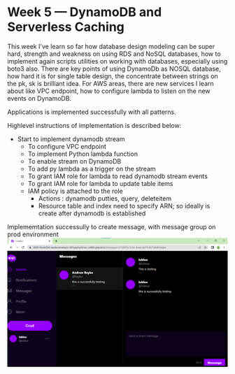 # Week 5 — DynamoDB and Serverless Caching

This week I've learn so far how database design modeling can be super hard, strength and weakness on using RDS and NoSQL databases, how to implement again scripts utilities on working with databases, especially using boto3 also. There are key points of using DynamoDb as NOSQL database, how hard it is for single table design, the concentrate between strings on the pk, sk is brilliant idea.  For AWS areas, there are new services I learn about like VPC endpoint, how to configure lambda to listen on the new events on DynamoDB.  

Applications is implemented successfully with all patterns.

Highlevel instructions of implementation is described below:

- Start to implement dynamodb stream
    - To configure VPC endpoint
    - To implement Python lambda function
    - To enable stream on DynamoDB
    - To add py lambda as a trigger on the stream
    - To grant IAM role for lambda to read dynamodb stream events
    - To grant IAM role for lambda to update table items
    - IAM policy is attached to the role
        - Actions : dynamodb putties, query, deleteitem
        - Resource table and index need to specify ARN; so ideally is create after dynamodb is established

Implememtation successully to create message, with message group on prod environment
![](./assets/week5/homework_create_message_group_with_ddb.png)